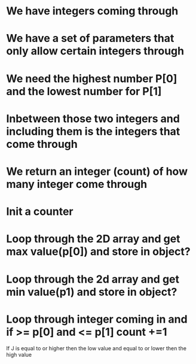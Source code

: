 # We have integers coming through
# We have a set of parameters that only allow certain integers through
# We need the highest number P[0] and the lowest number for P[1]
# Inbetween those two integers and including them is the integers that come through
# We return an integer (count) of how many integer come through

# Init a counter
# Loop through the 2D array and get max value(p[0]) and store in object?
# Loop through the 2d array and get min value(p1) and store in object?
# Loop through integer coming in and if >= p[0] and <= p[1] count +=1


If J is equal to or higher then the low value and equal to or lower then the high value